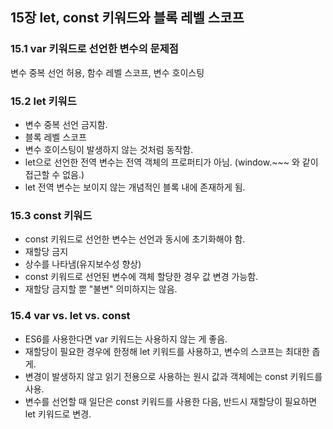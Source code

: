 ## 15장 let, const 키워드와 블록 레벨 스코프
### 15.1 var 키워드로 선언한 변수의 문제점
변수 중복 선언 허용, 함수 레벨 스코프, 변수 호이스팅

### 15.2 let 키워드
- 변수 중복 선언 금지함.
- 블록 레벨 스코프
- 변수 호이스팅이 발생하지 않는 것처럼 동작함.
- let으로 선언한 전역 변수는 전역 객체의 프로퍼티가 아님. (window.~~~ 와 같이 접근할 수 없음.)
- let 전역 변수는 보이지 않는 개념적인 블록 내에 존재하게 됨.


### 15.3 const 키워드
- const 키워드로 선언한 변수는 선언과 동시에 초기화해야 함.
- 재할당 금지
- 상수를 나타냄(유지보수성 향상)
- const 키워드로 선언된 변수에 객체 할당한 경우 값 변경 가능함.
- 재할당 금지할 뿐 "불변" 의미하지는 않음.

### 15.4 var vs. let vs. const
- ES6를 사용한다면 var 키워드는 사용하지 않는 게 좋음.
- 재할당이 필요한 경우에 한정해 let 키워드를 사용하고, 변수의 스코프는 최대한 좁게.
- 변경이 발생하지 않고 읽기 전용으로 사용하는 원시 값과 객체에는 const 키워드를 사용.
- 변수를 선언할 때 일단은 const 키워드를 사용한 다음, 반드시 재할당이 필요하면 let 키워드로 변경.
